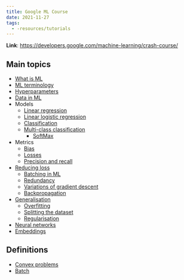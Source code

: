 ```yaml
---
title: Google ML Course
date: 2021-11-27
tags:
  - -resources/tutorials
---
```



**Link**: https://developers.google.com/machine-learning/crash-course/

## Main topics
* [What is ML](ma/what-is-machine-learning.md)
* [ML terminology](ma/ml-terminology.md)
* [Hyperparameters](ma/hyperparameters.md)
* [Data in ML](ma/data-in-ml.md)
* Models
	* [Linear regression](ma/simple-regression.md)
	* [Linear logistic regression](ma/logistic-regression.md)
	* [Classification](ma/classification.md)
	* [Multi-class classification](ma/multi-class-classification.md)
		* [SoftMax](ma/softmax.md)
* Metrics
	* [Bias](ma/bias.md)
	* [Losses](ma/losses.md)
	* [Precision and recall](ma/precision-and-recall.md)
* [Reducing loss](ma/reducing-loss-ml.md)
	* [Batching in ML](ma/batching-in-ml.md)
	* [Redundancy](ma/redundancy-in-ml.md)
	* [Variations of gradient descent](ma/variations-gradient-descent.md)
	* [Backpropagation](ma/backpropagation.md)
* [Generalisation](ma/generalisation.md)
	* [Overfitting](ma/overfitting.md)
	* [Splitting the dataset](ma/splitting-dataset.md)
	* [Regularisation](ma/regularisation.md)
* [Neural networks](ma/neural-networks.md)
* [Embeddings](ma/embeddings.md)

## Definitions
* [Convex problems](ma/convex-problems.md)
* [Batch](definitions/batch.md)
